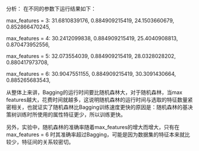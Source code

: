 分析：
在不同的参数下运行结果如下：

max_features = 3:
31.6810839176,
0.884909215419,
24.1503660679,
0.852866470245,

max_features = 4:
30.2412099838,
0.884909215419,
25.4040908813,
0.870473952556,

max_features = 5:
32.073554039,
0.884909215419,
28.0328028202,
0.880417973708,

max_features = 6:
30.9047551155,
0.884909215419,
30.3091430664,
0.885265683543,

从整体上来讲，Bagging的运行时间要比随机森林大，对于随机森林，当max features越大，花费时间就越多，这说明随机森林的运行时间与选取的特征数量紧密相关，也就证实了随机森林比Bagging训练速度更快的原因是：随机森林的基决策树训练时所使用的属性特征更少，所以训练更快。

另外，实验中，随机森林的准确率随着max_features的增大而增大，只有在 max_features = 6 时其准确率超过Bagging，可能是因为数据集的特征本来就比较少，特征间的关系较密切。